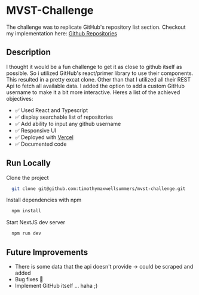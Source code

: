 # MVST-Challenge

The challenge was to replicate GitHub's repository list section. Checkout my implementation here: [Github Repositories](https://mvst-challenge-one.vercel.app/)

## Description

I thought it would be a fun challenge to get it as close to github itself as possible. So i utilized GitHub's react/primer library to use their components. This resulted in a pretty excat clone. Other than that I utilized all their REST Api to fetch all available data. I added the option to add a custom GitHub username to make it a bit more interactive. Heres a list of the achieved objectives:

- ✅ Used React and Typescript
- ✅ display searchable list of repositories
- ✅ Add ability to input any github username
- ✅ Responsive UI
- ✅ Deployed with [Vercel](https://mvst-challenge-one.vercel.app/)
- ✅ Documented code

## Run Locally

Clone the project

```bash
  git clone git@github.com:timothymaxwellsummers/mvst-challenge.git
```

Install dependencies with npm

```bash
  npm install
```

Start NextJS dev server

```bash
  npm run dev
```

## Future Improvements

- There is some data that the api doesn't provide -> could be scraped and added
- Bug fixes 🐛
- Implement GitHub itself ... haha ;)